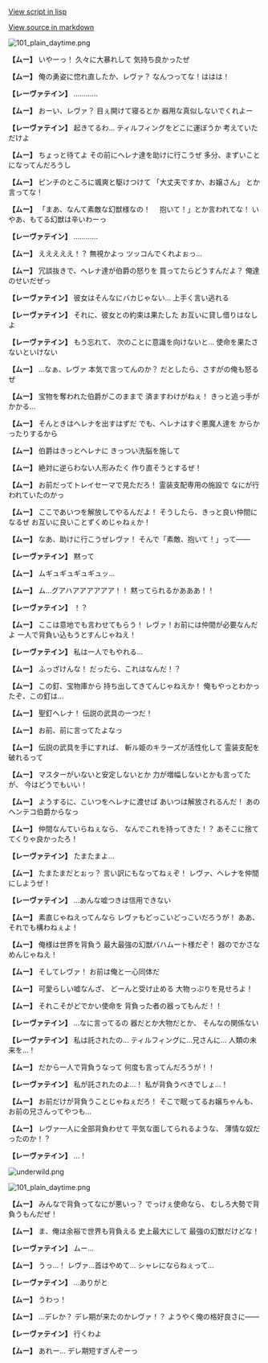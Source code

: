 [View script in lisp](../scripts/100211130.txt)

[View source in markdown](100211130.md)

![101_plain_daytime.png](../images/backgrounds/101_plain_daytime.png)

**【ムー】**
いやーっ！
久々に大暴れして
気持ち良かったぜ

**【ムー】**
俺の勇姿に惚れ直したか、レヴァ？
なんつってな！ははは！

**【レーヴァテイン】**
…………

**【ムー】**
おーい、レヴァ？
目ぇ開けて寝るとか
器用な真似しないでくれよー

**【レーヴァテイン】**
起きてるわ…
ティルフィングをどこに運ぼうか
考えていただけよ

**【ムー】**
ちょっと待てよ
その前にヘレナ達を助けに行こうぜ
多分、まずいことになってんだろうし

**【ムー】**
ピンチのところに颯爽と駆けつけて
「大丈夫ですか、お嬢さん」
とか言ってな！

**【ムー】**
「まあ、なんて素敵な幻獣様なの！
　抱いて！」とか言われてな！
いやあ、もてる幻獣は辛いわーっ

**【レーヴァテイン】**
…………

**【ムー】**
えええええ！？
無視かよっ
ツッコんでくれよぉっ…

**【ムー】**
冗談抜きで、ヘレナ達が伯爵の怒りを
買ってたらどうすんだよ？
俺達のせいだぜっ

**【レーヴァテイン】**
彼女はそんなにバカじゃない…
上手く言い逃れる

**【レーヴァテイン】**
それに、彼女との約束は果たした
お互いに貸し借りはなしよ

**【レーヴァテイン】**
もう忘れて、
次のことに意識を向けないと…
使命を果たさないといけない

**【ムー】**
…なぁ、レヴァ
本気で言ってんのか？
だとしたら、さすがの俺も怒るぜ

**【ムー】**
宝物を奪われた伯爵がこのままで
済ますわけがねぇ！
きっと追っ手がかかる…

**【ムー】**
そんときはヘレナを出すはずだ
でも、ヘレナはすぐ悪魔人達を
からかったりするから

**【ムー】**
伯爵はきっとヘレナに
きっつい洗脳を施して

**【ムー】**
絶対に逆らわない人形みたく
作り直そうとするぜ！

**【ムー】**
お前だってトレイセーマで見ただろ！
霊装支配専用の施設で
なにが行われていたのかっ

**【ムー】**
ここであいつを解放してやるんだよ！
そうしたら、きっと良い仲間になるぜ
お互いに良いことずくめじゃねぇか！

**【ムー】**
なあ、助けに行こうぜレヴァ！
そんで「素敵、抱いて！」って――

**【レーヴァテイン】**
黙って

**【ムー】**
ムギュギュギュギュッ…

**【ムー】**
ム…グアハアアアアアア！！
黙ってられるかあああ！！

**【レーヴァテイン】**
！？

**【ムー】**
ここは意地でも言わせてもらう！
レヴァ！お前には仲間が必要なんだよ
一人で背負い込もうとすんじゃねえ！

**【レーヴァテイン】**
私は一人でもやれる…

**【ムー】**
ふっざけんな！
だったら、これはなんだ！？

**【ムー】**
この釘、宝物庫から
持ち出してきてんじゃねえか！
俺もやっとわかったぞ、この釘は…

**【ムー】**
聖釘ヘレナ！
伝説の武具の一つだ！

**【ムー】**
お前、前に言ってたよなっ

**【ムー】**
伝説の武具を手にすれば、
斬ル姫のキラーズが活性化して
霊装支配を破れるって

**【ムー】**
マスターがいないと安定しないとか
力が増幅しないとかも言ってたが、
今はどうでもいい！

**【ムー】**
ようするに、こいつをヘレナに渡せば
あいつは解放されるんだ！
あのヘンテコ伯爵からなっ

**【ムー】**
仲間なんていらねぇなら、
なんでこれを持ってきた！？
あそこに捨ててくりゃ良かったろ！

**【レーヴァテイン】**
たまたまよ…

**【ムー】**
たまたまだとぉっ？
言い訳にもなってねぇぞ！
レヴァ、ヘレナを仲間にしようぜ！

**【レーヴァテイン】**
…あんな嘘つきは信用できない

**【ムー】**
素直じゃねえってんなら
レヴァもどっこいどっこいだろうが！
ああ、それでも構わねぇよ！

**【ムー】**
俺様は世界を背負う
最大最強の幻獣バハムート様だぞ！
器のでかさなめんじゃねえ！

**【ムー】**
そしてレヴァ！
お前は俺と一心同体だ

**【ムー】**
可愛らしい嘘なんざ、
どーんと受け止める
大物っぷりを見せろよ！

**【ムー】**
それこそがどでかい使命を
背負った者の器ってもんだ！！

**【レーヴァテイン】**
…なに言ってるの
器だとか大物だとか、
そんなの関係ない

**【レーヴァテイン】**
私は託されたの…
ティルフィングに…兄さんに…
人類の未来を…！

**【ムー】**
だから一人で背負うなって
何度も言ってんだろうが！！

**【レーヴァテイン】**
私が託されたのよ…！
私が背負うべきでしょ…！

**【ムー】**
お前だけが背負うことじゃねぇだろ！
そこで眠ってるお嬢ちゃんも、
お前の兄さんってやつも…

**【ムー】**
レヴァ一人に全部背負わせて
平気な面してられるような、
薄情な奴だったのか！？

**【レーヴァテイン】**
…！

![underwild.png](../images/backgrounds/underwild.png)

![101_plain_daytime.png](../images/backgrounds/101_plain_daytime.png)

**【ムー】**
みんなで背負ってなにが悪いっ？
でっけぇ使命なら、
むしろ大勢で背負うもんだぜ！

**【ムー】**
ま、俺は余裕で世界も背負える
史上最大にして
最強の幻獣だけどな！

**【レーヴァテイン】**
ムー…

**【ムー】**
うっ…！
レヴァ…首はやめて…
シャレにならねぇって…

**【レーヴァテイン】**
…ありがと

**【ムー】**
うわっ！

**【ムー】**
…デレか？
デレ期が来たのかレヴァ！？
ようやく俺の格好良さに――

**【レーヴァテイン】**
行くわよ

**【ムー】**
あれー…
デレ期短すぎんぞーっ

